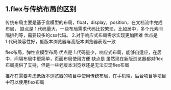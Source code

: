 ## 1.flex与传统布局的区别
传统布局主要是基于盒模型的布局，float，display，position，在文档流中完成布局，
缺点是   1.代码量大，一些布局需求代码比较繁琐，比如居中，多个元素间隔排列等，需要较多的css代码。
        2.对于响应式布局需求实现更加困难
优点是   
        1.代码兼容性好，低版本浏览器与高版本浏览器表现一致

flex布局，弹性盒模型布局
优点是 1.代码量少，响应式布局，能够自适应，在居中，间隔布局中更简单，页面布局使用方便
缺点是 虽然现在新版浏览器都对flex布局提供了支持，但是一些老版本浏览器还是无法实现flex布局

推荐在需要考虑低版本浏览器的项目中使用传统布局，在手机端，后台项目等项目中可以使用flex布局